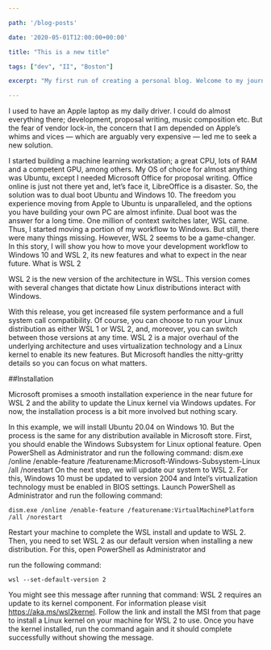 ```yaml
---

path: '/blog-posts'

date: '2020-05-01T12:00:00+00:00'

title: "This is a new title"

tags: ["dev", "II", "Boston"]

excerpt: "My first run of creating a personal blog. Welcome to my journey that is a blog and I will be writing about blogs. I'll also be writing about why blogs are blogs and what this sentence means."

---
```


I used to have an Apple laptop as my daily driver. I could do almost everything there; development, proposal writing, music composition etc. But the fear of vendor lock-in, the concern that I am depended on Apple’s whims and vices — which are arguably very expensive — led me to seek a new solution.

I started building a machine learning workstation; a great CPU, lots of RAM and a competent GPU, among others. My OS of choice for almost anything was Ubuntu, except I needed Microsoft Office for proposal writing. Office online is just not there yet and, let’s face it, LibreOffice is a disaster. So, the solution was to dual boot Ubuntu and Windows 10. The freedom you experience moving from Apple to Ubuntu is unparalleled, and the options you have building your own PC are almost infinite.
Dual boot was the answer for a long time. One million of context switches later, WSL came. Thus, I started moving a portion of my workflow to Windows. But still, there were many things missing. However, WSL 2 seems to be a game-changer. In this story, I will show you how to move your development workflow to Windows 10 and WSL 2, its new features and what to expect in the near future.
What is WSL 2

WSL 2 is the new version of the architecture in WSL. This version comes with several changes that dictate how Linux distributions interact with Windows.

With this release, you get increased file system performance and a full system call compatibility. Of course, you can choose to run your Linux distribution as either WSL 1 or WSL 2, and, moreover, you can switch between those versions at any time. WSL 2 is a major overhaul of the underlying architecture and uses virtualization technology and a Linux kernel to enable its new features. But Microsoft handles the nitty-gritty details so you can focus on what matters.

##Installation

Microsoft promises a smooth installation experience in the near future for WSL 2 and the ability to update the Linux kernel via Windows updates. For now, the installation process is a bit more involved but nothing scary.

In this example, we will install Ubuntu 20.04 on Windows 10. But the process is the same for any distribution available in Microsoft store. First, you should enable the Windows Subsystem for Linux optional feature. Open PowerShell as Administrator and run the following command:
dism.exe /online /enable-feature /featurename:Microsoft-Windows-Subsystem-Linux /all /norestart
On the next step, we will update our system to WSL 2. For this, Windows 10 must be updated to version 2004 and Intel’s virtualization technology must be enabled in BIOS settings. Launch PowerShell as 
Administrator and run the following command:

    dism.exe /online /enable-feature /featurename:VirtualMachinePlatform /all /norestart

Restart your machine to complete the WSL install and update to WSL 2. Then, you need to set WSL 2 as our default version when installing a new distribution. For this, open PowerShell as Administrator and 

run the following command:
    
    wsl --set-default-version 2

You might see this message after running that command: WSL 2 requires an update to its kernel component. For information please visit https://aka.ms/wsl2kernel. Follow the link and install the MSI from that page to install a Linux kernel on your machine for WSL 2 to use. Once you have the kernel installed, run the command again and it should complete successfully without showing the message.
